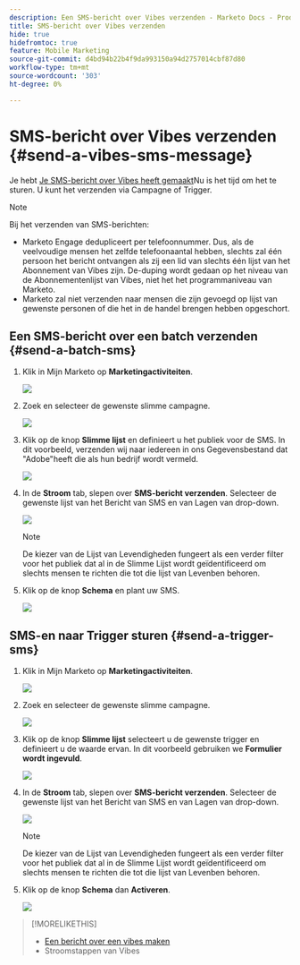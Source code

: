 ```yaml
---
description: Een SMS-bericht over Vibes verzenden - Marketo Docs - Productdocumentatie
title: SMS-bericht over Vibes verzenden
hide: true
hidefromtoc: true
feature: Mobile Marketing
source-git-commit: d4bd94b22b4f9da993150a94d2757014cbf87d80
workflow-type: tm+mt
source-wordcount: '303'
ht-degree: 0%

---
```


# SMS-bericht over Vibes verzenden {#send-a-vibes-sms-message}

Je hebt [Je SMS-bericht over Vibes heeft gemaakt](/help/marketo/product-docs/mobile-marketing/vibes-sms-messages/create-a-vibes-sms-message.md)Nu is het tijd om het te sturen. U kunt het verzenden via Campagne of Trigger.

>[!NOTE]
>
>Bij het verzenden van SMS-berichten:
>
>* Marketo Engage dedupliceert per telefoonnummer. Dus, als de veelvoudige mensen het zelfde telefoonaantal hebben, slechts zal één persoon het bericht ontvangen als zij een lid van slechts één lijst van het Abonnement van Vibes zijn. De-duping wordt gedaan op het niveau van de Abonnementenlijst van Vibes, niet het het programmaniveau van Marketo.
>* Marketo zal niet verzenden naar mensen die zijn gevoegd op lijst van gewenste personen of die het in de handel brengen hebben opgeschort.

## Een SMS-bericht over een batch verzenden {#send-a-batch-sms}

1. Klik in Mijn Marketo op **Marketingactiviteiten**.

   ![](assets/send-a-vibes-sms-message-1.png)

1. Zoek en selecteer de gewenste slimme campagne.

   ![](assets/send-a-vibes-sms-message-2.png)

1. Klik op de knop **Slimme lijst** en definieert u het publiek voor de SMS. In dit voorbeeld, verzenden wij naar iedereen in ons Gegevensbestand dat &quot;Adobe&quot;heeft die als hun bedrijf wordt vermeld.

   ![](assets/send-a-vibes-sms-message-3.png)

1. In de **Stroom** tab, slepen over **SMS-bericht verzenden**. Selecteer de gewenste lijst van het Bericht van SMS en van Lagen van drop-down.

   ![](assets/send-a-vibes-sms-message-4.png)

   >[!NOTE]
   >
   >De kiezer van de Lijst van Levendigheden fungeert als een verder filter voor het publiek dat al in de Slimme Lijst wordt geïdentificeerd om slechts mensen te richten die tot die lijst van Levenben behoren.

1. Klik op de knop **Schema** en plant uw SMS.

   ![](assets/send-a-vibes-sms-message-5.png)

## SMS-en naar Trigger sturen {#send-a-trigger-sms}

1. Klik in Mijn Marketo op **Marketingactiviteiten**.

   ![](assets/send-a-vibes-sms-message-6.png)

1. Zoek en selecteer de gewenste slimme campagne.

   ![](assets/send-a-vibes-sms-message-7.png)

1. Klik op de knop **Slimme lijst** selecteert u de gewenste trigger en definieert u de waarde ervan. In dit voorbeeld gebruiken we **Formulier wordt ingevuld**.

   ![](assets/send-a-vibes-sms-message-8.png)

1. In de **Stroom** tab, slepen over **SMS-bericht verzenden**. Selecteer de gewenste lijst van het Bericht van SMS en van Lagen van drop-down.

   ![](assets/send-a-vibes-sms-message-9.png)

   >[!NOTE]
   >
   >De kiezer van de Lijst van Levendigheden fungeert als een verder filter voor het publiek dat al in de Slimme Lijst wordt geïdentificeerd om slechts mensen te richten die tot die lijst van Levenben behoren.

1. Klik op de knop **Schema** dan **Activeren**.

   ![](assets/send-a-vibes-sms-message-10.png)

>[!MORELIKETHIS]
>
>* [Een bericht over een vibes maken](/help/marketo/product-docs/mobile-marketing/vibes-sms-messages/create-a-vibes-sms-message.md)
>* Stroomstappen van Vibes

